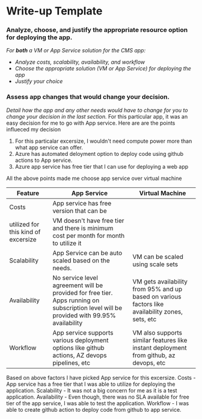 # Write-up Template

### Analyze, choose, and justify the appropriate resource option for deploying the app.

*For **both** a VM or App Service solution for the CMS app:*
- *Analyze costs, scalability, availability, and workflow*
- *Choose the appropriate solution (VM or App Service) for deploying the app*
- *Justify your choice*

### Assess app changes that would change your decision.

*Detail how the app and any other needs would have to change for you to change your decision in the last section.* 
For this particular app, it was an easy decision for me to go with App service. Here are are the points influeced my decision 
1. For this particalar excersize, I wouldn't need compute power more than what app service can offer. 
2. Azure has automated deloyment option to deploy code using github actions to App service. 
3. Azure app service has free tier that I can use for deploying a web app

All the above points made me choose app service over virtual machine

| Feature     | App Service   | Virtual Machine |
| ----------- | ----------- |     -----------   |
| Costs       | App service has free version that can be 
                utilized for this kind of excersize       | VM doesn't have free tier and there is minimum cost per month for month to utilize it
| Scalability   | App Service can be auto scaled based on the needs. | VM can be scaled using scale sets
| Availability   | No service level agreement will be provided for free tier. Apps running on subscription level will be provided with 99.95% availability  | VM gets availability from 95% and up based on various factors like availability zones, sets, etc
| Workflow   | App service supports various deployment options like github actions, AZ devops pipelines, etc      | VM also supports similar features like instant deployment from github, az devops, etc


Based on above factors I have picked App service for this excersize. Costs - App service has a free tier that I was able to utilize for deploying the application. Scalability - It was not a big concern for me as it is a test application. Availability - Even though, there was no SLA available for free tier of the app service, I was able to test the application. Workflow - I was able to create github action to deploy code from github to app service.

